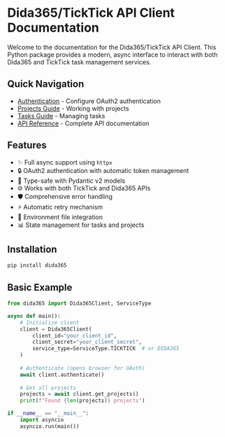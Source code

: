 # Dida365/TickTick API Client Documentation

Welcome to the documentation for the Dida365/TickTick API Client. This Python package provides a modern, async interface to interact with both Dida365 and TickTick task management services.

## Quick Navigation

- [Authentication](guides/authentication.md) - Configure OAuth2 authentication
- [Projects Guide](guides/projects.md) - Working with projects
- [Tasks Guide](guides/tasks.md) - Managing tasks
- [API Reference](api/client.md) - Complete API documentation

## Features

- ✨ Full async support using `httpx`
- 🔒 OAuth2 authentication with automatic token management
- 📝 Type-safe with Pydantic v2 models
- 🌐 Works with both TickTick and Dida365 APIs
- 🛡️ Comprehensive error handling
- ⚡ Automatic retry mechanism
- 🔄 Environment file integration
- 📊 State management for tasks and projects

## Installation

```bash
pip install dida365
```

## Basic Example

```python
from dida365 import Dida365Client, ServiceType

async def main():
    # Initialize client
    client = Dida365Client(
        client_id="your_client_id",
        client_secret="your_client_secret",
        service_type=ServiceType.TICKTICK  # or DIDA365
    )
    
    # Authenticate (opens browser for OAuth)
    await client.authenticate()
    
    # Get all projects
    projects = await client.get_projects()
    print(f"Found {len(projects)} projects")

if __name__ == "__main__":
    import asyncio
    asyncio.run(main()) 
```